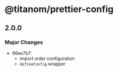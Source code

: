 # @titanom/prettier-config

## 2.0.0

### Major Changes

- 66ee7b7:
    - import order configuration
    - `defineConfig` wrapper

